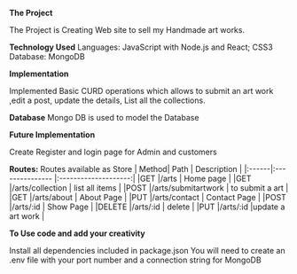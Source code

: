 **The Project**

The Project is Creating Web site to sell my Handmade art works.

**Technology Used**
Languages: JavaScript with Node.js and React; CSS3 Database: MongoDB

**Implementation**

Implemented Basic CURD operations which allows to submit an art work ,edit a post, update the details, List all the collections.

**Database**
Mongo DB is used to model the Database


**Future Implementation**

Create Register and login page for Admin and customers

**Routes:**
Routes available as Store
| Method| Path                     | Description          |
|:------|:---------------          |:--------------------:|
|GET    |/arts                     | Home page            |
|GET    |/arts/collection          | list all items       |
|POST   |/arts/submitartwork       | to submit a art      |
|GET    |/arts/about               | About Page           |
|PUT    |/arts/contact             | Contact Page         |
|POST   |/arts/:id                 | Show Page            |
|DELETE |/arts/:id                 | delete               |
|PUT    |/arts/:id                 |update a art work     |

**To Use code and add your creativity**

Install all dependencies included in package.json
You will need to create an .env file with your port number and a connection string for MongoDB